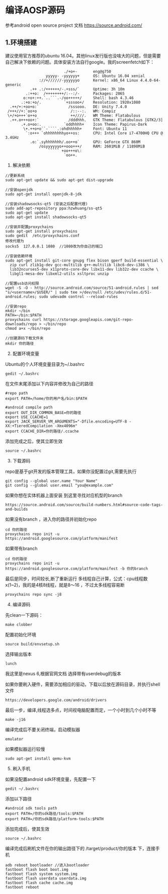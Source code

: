 # 编译AOSP源码
参考android open source project 文档 https://source.android.com/
## 1.环境搭建
建议使用官方推荐的ubuntu 16.04。其他linux发行版也没啥大的问题，但是需要自己解决下依赖的问题。具体安装方法自行google。我的screenfetch如下：
```
                          ./+o+-       eng@g750
                  yyyyy- -yyyyyy+      OS: Ubuntu 16.04 xenial
               ://+//////-yyyyyyo      Kernel: x86_64 Linux 4.4.0-64-generic
           .++ .:/++++++/-.+sss/`      Uptime: 3h 10m
         .:++o:  /++++++++/:--:/-      Packages: 2065
        o:+o+:++.`..```.-/oo+++++/     Shell: bash 4.3.46
       .:+o:+o/.          `+sssoo+/    Resolution: 1920x1080
  .++/+:+oo+o:`             /sssooo.   DE: Unity 7.4.0
 /+++//+:`oo+o               /::--:.   WM: Compiz
 \+/+o+++`o++o               ++////.   WM Theme: Flatabulous
  .++.o+++oo+:`             /dddhhh.   GTK Theme: Flatabulous [GTK2/3]
       .+.o+oo:.          `oddhhhh+    Icon Theme: Papirus-Dark
        \+.++o+o``-````.:ohdhhhhh+     Font: Ubuntu 11
         `:o+++ `ohhhhhhhhyo++os:      CPU: Intel Core i7-4700HQ CPU @ 3.4GHz
           .o:`.syhhhhhhh/.oo++o`      GPU: GeForce GTX 860M
               /osyyyyyyo++ooo+++/     RAM: 2601MiB / 11898MiB
                   ````` +oo+++o\:    
                          `oo++.      
```

1. 解决依赖
```
//更新系统
sudo apt-get update && sudo apt-get dist-upgrade 

//安装openjdk
sudo apt-get install openjdk-8-jdk

//安装shadowsocks-qt5 (安装之后配置代理)
sudo add-apt-repository ppa:hzwhuang/ss-qt5
sudo apt-get update
sudo apt-get install shadowsocks-qt5

//安装并配置proxychains
sudo apt-get install proxychains
sudo gedit  /etc/proxychains.conf
修改代理为
socks5  127.0.0.1 1080  //1080改为你自己的端口

//安装依赖环境
sudo apt-get install git-core gnupg flex bison gperf build-essential \
  zip curl zlib1g-dev gcc-multilib g++-multilib libc6-dev-i386 \
  lib32ncurses5-dev x11proto-core-dev libx11-dev lib32z-dev ccache \
  libgl1-mesa-dev libxml2-utils xsltproc unzip

//配置usb访问权限
wget -S -O - http://source.android.com/source/51-android.rules | sed "s/<username>/$USER/" | sudo tee >/dev/null /etc/udev/rules.d/51-android.rules; sudo udevadm control --reload-rules

//安装repo 
mkdir ~/bin
PATH=~/bin:$PATH
proxychains curl https://storage.googleapis.com/git-repo-downloads/repo > ~/bin/repo
chmod a+x ~/bin/repo

//创建源码下载文件夹 
mkdir 你的路径
```
2. 配置环境变量

Ubuntu的个人环境变量目录为~/.bashrc 

```
gedit ~/.bashrc 
```

在文件末尾添加以下内容并修改为自己的路径

```
#repo path
export PATH=/home/你的用户名/bin:$PATH

#android compile path
export OUT_DIR_COMMON_BASE=你的路径
export USE_CCACHE=1
export JACK_SERVER_VM_ARGUMENTS="-Dfile.encoding=UTF-8 -XX:+TieredCompilation -Xmx4096m"
export CCACHE_DIR=你的路径/.ccache
```
添加完成之后，使其立即生效
```
source ~/.bashrc
```

3. 下载源码

repo是基于git开发的版本管理工具，如果你没配置过git,需要先执行

```
git config --global user.name "Your Name"
git config --global user.email "you@example.com"
```

如果你想在实体机器上面安装 到这里寻找对应机型的branch
```
https://source.android.com/source/build-numbers.html#source-code-tags-and-builds
```
如果没有branch ，进入你的路径并初始化repo
```
cd 你的路径
proxychains repo init -u https://android.googlesource.com/platform/manifest
```
如果带有branch 

```
cd 你的路径
proxychains repo init -u https://android.googlesource.com/platform/manifest -b 你的branch
```
最后是同步，时间较长,断了重新运行 多线程自己计算，公式：cpu线程数x(1~2)，我的是4核8线程，就是8～16 ，不过太多线程容易断
```
proxychains repo sync -j8
```
4. 编译源码

先clean一下源码：
```
make clobber
```
配置初始化环境
```
source build/envsetup.sh
```
选择输出版本
```
lunch 
```
我这里是nexus 6,根据官网文档 选择带有userdebug的版本

如果你要刷入硬件，需要添加相应的驱动，下载以后放在源码目录，并执行shell文件
```
https://developers.google.com/android/drivers
```


最后一步，编译,线程选多点，时间视电脑配置而定，一个小时到几个小时不等
```
make -j16
```
编译完成后不要关闭终端，启动模拟器
```
emulator
```
如果模拟器运行较慢
```
sudo apt-get install qemu-kvm
```
5. 刷入手机

如果没配置android sdk环境变量，先配置一下 
```
gedit ~/.bashrc
```
添加以下路径
```
#android sdk tools path
export PATH=/你的sdk路径/tools:$PATH
export PATH=/你的sdk路径/platform-tools:$PATH
```
添加完成后，使其生效
```
source ~/.bashrc
```
编译完成后刷机文件在你的输出路径下的  /target/product/你的版本 下，连接手机
```
adb reboot bootloader //进入bootloader
fastboot flash boot boot.img
fastboot flash system system.img
fastboot flash userdata userdata.img
fastboot flash cache cache.img
fastboot reboot
```


